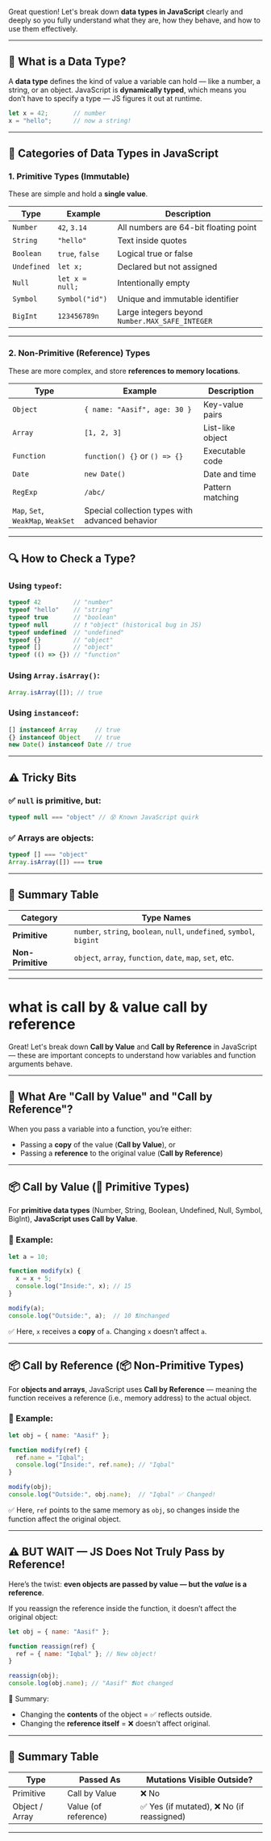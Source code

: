 Great question! Let's break down **data types in JavaScript** clearly and deeply so you fully understand what they are, how they behave, and how to use them effectively.

---

## 🧠 **What is a Data Type?**

A **data type** defines the kind of value a variable can hold — like a number, a string, or an object. JavaScript is **dynamically typed**, which means you don’t have to specify a type — JS figures it out at runtime.

```js
let x = 42;       // number
x = "hello";      // now a string!
```

---

## 🧩 **Categories of Data Types in JavaScript**

### 1. **Primitive Types (Immutable)**  
These are simple and hold a **single value**.

| Type       | Example           | Description                             |
|------------|-------------------|-----------------------------------------|
| `Number`   | `42`, `3.14`       | All numbers are 64-bit floating point   |
| `String`   | `"hello"`          | Text inside quotes                      |
| `Boolean`  | `true`, `false`    | Logical true or false                   |
| `Undefined`| `let x;`           | Declared but not assigned               |
| `Null`     | `let x = null;`    | Intentionally empty                     |
| `Symbol`   | `Symbol("id")`     | Unique and immutable identifier         |
| `BigInt`   | `123456789n`       | Large integers beyond `Number.MAX_SAFE_INTEGER` |

---

### 2. **Non-Primitive (Reference) Types**

These are more complex, and store **references to memory locations**.

| Type     | Example                              | Description                                |
|----------|--------------------------------------|--------------------------------------------|
| `Object` | `{ name: "Aasif", age: 30 }`         | Key-value pairs                            |
| `Array`  | `[1, 2, 3]`                          | List-like object                           |
| `Function`| `function() {}` or `() => {}`       | Executable code                            |
| `Date`   | `new Date()`                         | Date and time                              |
| `RegExp` | `/abc/`                              | Pattern matching                           |
| `Map`, `Set`, `WeakMap`, `WeakSet` | Special collection types with advanced behavior |

---

## 🔍 How to Check a Type?

### Using `typeof`:
```js
typeof 42         // "number"
typeof "hello"    // "string"
typeof true       // "boolean"
typeof null       // ❗ "object" (historical bug in JS)
typeof undefined  // "undefined"
typeof {}         // "object"
typeof []         // "object"
typeof (() => {}) // "function"
```

### Using `Array.isArray()`:
```js
Array.isArray([]); // true
```

### Using `instanceof`:
```js
[] instanceof Array     // true
{} instanceof Object    // true
new Date() instanceof Date // true
```

---

## ⚠️ Tricky Bits

### ✅ `null` is **primitive**, but:
```js
typeof null === "object" // 😵 Known JavaScript quirk
```

### ✅ Arrays are objects:
```js
typeof [] === "object"
Array.isArray([]) === true
```

---

## 🧠 Summary Table

| Category         | Type Names                             |
|------------------|-----------------------------------------|
| **Primitive**    | `number`, `string`, `boolean`, `null`, `undefined`, `symbol`, `bigint` |
| **Non-Primitive**| `object`, `array`, `function`, `date`, `map`, `set`, etc.              |

---
 
# what is call by & value call by reference

Great! Let's break down **Call by Value** and **Call by Reference** in JavaScript — these are important concepts to understand how variables and function arguments behave.

---

## 🧠 What Are "Call by Value" and "Call by Reference"?

When you pass a variable into a function, you’re either:
- Passing a **copy** of the value (**Call by Value**), or
- Passing a **reference** to the original value (**Call by Reference**)

---

## 📦 Call by Value (🧱 Primitive Types)

For **primitive data types** (Number, String, Boolean, Undefined, Null, Symbol, BigInt), **JavaScript uses Call by Value**.

### 🧪 Example:
```js
let a = 10;

function modify(x) {
  x = x + 5;
  console.log("Inside:", x); // 15
}

modify(a);
console.log("Outside:", a);  // 10 ❗️Unchanged
```

✅ Here, `x` receives a **copy** of `a`. Changing `x` doesn’t affect `a`.

---

## 📦 Call by Reference (📦 Non-Primitive Types)

For **objects and arrays**, JavaScript uses **Call by Reference** — meaning the function receives a reference (i.e., memory address) to the actual object.

### 🧪 Example:
```js
let obj = { name: "Aasif" };

function modify(ref) {
  ref.name = "Iqbal";
  console.log("Inside:", ref.name); // "Iqbal"
}

modify(obj);
console.log("Outside:", obj.name);  // "Iqbal" ✅ Changed!
```

✅ Here, `ref` points to the same memory as `obj`, so changes inside the function affect the original object.

---

## ⚠️ BUT WAIT — JS Does **Not** Truly Pass by Reference!

Here’s the twist: **even objects are passed by value — but the *value* is a reference**.

If you reassign the reference inside the function, it doesn’t affect the original object:

```js
let obj = { name: "Aasif" };

function reassign(ref) {
  ref = { name: "Iqbal" }; // New object!
}

reassign(obj);
console.log(obj.name); // "Aasif" ❗️Not changed
```

🧠 Summary:
- Changing the **contents** of the object = ✅ reflects outside.
- Changing the **reference itself** = ❌ doesn't affect original.

---

## 📝 Summary Table

| Type             | Passed As       | Mutations Visible Outside? |
|------------------|------------------|------------------------------|
| Primitive        | Call by Value    | ❌ No                        |
| Object / Array   | Value (of reference) | ✅ Yes (if mutated), ❌ No (if reassigned) |

---
 